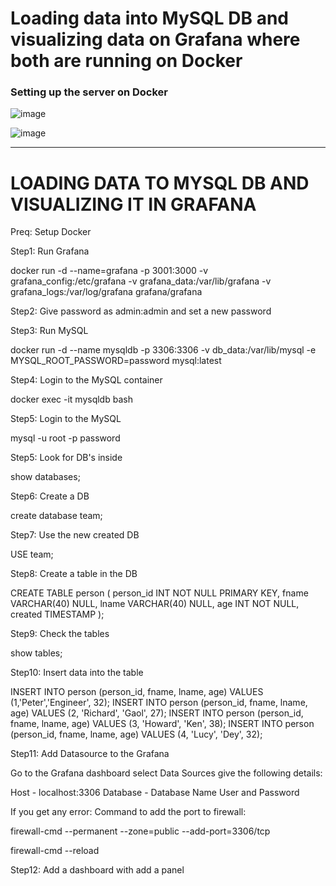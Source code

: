 # Loading data into MySQL DB and visualizing data on Grafana where both are running on Docker 

### Setting up the server on Docker

![image](https://github.com/Pavan-1997/Docker_MySQL_Grafana/assets/32020205/f969c2c8-cae4-44b7-b9a9-e3b3fd80c64c)

![image](https://github.com/Pavan-1997/Docker_MySQL_Grafana/assets/32020205/2f37e590-7beb-46ec-9d6e-2926acf1dd1b)

---

#  LOADING DATA TO MYSQL DB AND VISUALIZING IT IN GRAFANA

Preq: Setup Docker


Step1: Run Grafana

docker run -d --name=grafana -p 3001:3000 -v grafana_config:/etc/grafana -v grafana_data:/var/lib/grafana -v grafana_logs:/var/log/grafana grafana/grafana


Step2: Give password as admin:admin and set a new password


Step3: Run MySQL

docker run -d --name mysqldb -p 3306:3306 -v db_data:/var/lib/mysql -e MYSQL_ROOT_PASSWORD=password mysql:latest


Step4: Login to the MySQL container

docker exec -it mysqldb bash


Step5: Login to the MySQL

mysql -u root -p password 


Step5: Look for DB's inside

show databases;


Step6: Create a DB

create database team;


Step7: Use the new created DB

USE team;


Step8: Create a table in the DB

CREATE TABLE person ( person_id INT NOT NULL PRIMARY KEY, fname VARCHAR(40) NULL, lname VARCHAR(40) NULL, age INT NOT NULL, created TIMESTAMP );


Step9: Check the tables

show tables;


Step10: Insert data into the table

INSERT INTO person (person_id, fname, lname, age) VALUES (1,'Peter','Engineer', 32);
INSERT INTO person (person_id, fname, lname, age) VALUES (2, 'Richard', 'Gaol', 27);
INSERT INTO person (person_id, fname, lname, age) VALUES (3, 'Howard', 'Ken', 38);
INSERT INTO person (person_id, fname, lname, age) VALUES (4, 'Lucy', 'Dey', 32);


Step11: Add Datasource to the Grafana

Go to the Grafana dashboard select Data Sources give the following details:

Host - localhost:3306
Database - Database Name
User and Password 

If you get any error: Command to add the port to firewall:

firewall-cmd --permanent --zone=public --add-port=3306/tcp

firewall-cmd --reload


Step12: Add a dashboard with add a panel 
